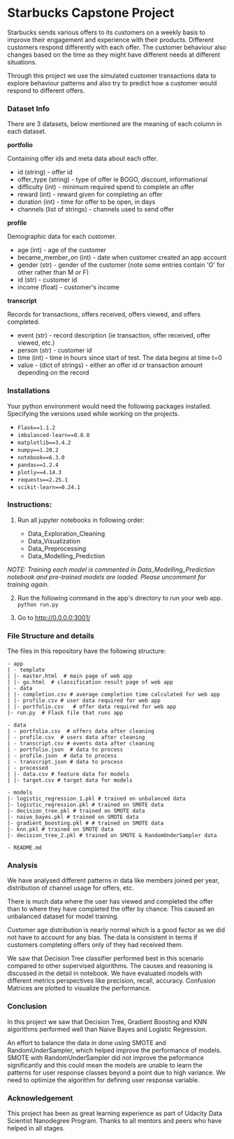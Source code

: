 # Starbucks Capstone Project

Starbucks sends various offers to its customers on a weekly basis to improve their engagement and experience with their products. Different customers respond differently with each offer. The customer behaviour also changes based on the time as they might have different needs at different situations.

Through this project we use the simulated customer transactions data to explore behaviour patterns and also try to predict how a customer would respond to different offers.


### Dataset Info

There are 3 datasets, below mentioned are the meaning of each column in each dataset.

**portfolio**

Containing offer ids and meta data about each offer.

- id (string) - offer id
- offer_type (string) - type of offer ie BOGO, discount, informational
- difficulty (int) - minimum required spend to complete an offer
- reward (int) - reward given for completing an offer
- duration (int) - time for offer to be open, in days
- channels (list of strings) - channels used to send offer

**profile**

Demographic data for each customer.

- age (int) - age of the customer 
- became_member_on (int) - date when customer created an app account
- gender (str) - gender of the customer (note some entries contain 'O' for other rather than M or F)
- id (str) - customer id
- income (float) - customer's income

**transcript**

Records for transactions, offers received, offers viewed, and offers completed.

- event (str) - record description (ie transaction, offer received, offer viewed, etc.)
- person (str) - customer id
- time (int) - time in hours since start of test. The data begins at time t=0
- value - (dict of strings) - either an offer id or transaction amount depending on the record

### Installations

Your python environment would need the following packages installed. Specifying the versions used while working on the projects.

+ `Flask==1.1.2`
+ `imbalanced-learn==0.8.0`
+ `matplotlib==3.4.2`
+ `numpy==1.20.2`
+ `notebook==6.3.0`
+ `pandas==1.2.4`
+ `plotly==4.14.3`
+ `requests==2.25.1`
+ `scikit-learn==0.24.1`

### Instructions:

1. Run all jupyter notebooks in following order:

    - Data_Exploration_Cleaning
    - Data_Visualization
    - Data_Preprocessing
    - Data_Modelling_Prediction

_NOTE: Training each model is commented in Data_Modelling_Prediction notebook and pre-trained models are loaded. Please uncomment for training again._


2. Run the following command in the app's directory to run your web app.
    `python run.py`

3. Go to http://0.0.0.0:3001/

### File Structure and details

The files in this repository have the following structure:

```
- app
| - template
| |- master.html  # main page of web app
| |- go.html  # classification result page of web app
| - data
| |- completion.csv # average completion time calculated for web app
| |- profile.csv # user data required for web app
| |- portfolio.csv   # offer data required for web app
|- run.py  # Flask file that runs app

- data
| - portfolio.csv  # offers data after cleaning 
| - profile.csv  # users data after cleaning
| - transcript.csv # events data after cleaning
| - portfolio.json  # data to process
| - profile.json  # data to process
| - transcript.json # data to process
| - processed
| |- data.csv # feature data for models
| |- target.csv # target data for models

- models
|- logistic_regression_1.pkl # trained on unbalanced data
|- logistic_regression.pkl # trained on SMOTE data
|- decision_tree.pkl # trained on SMOTE data
|- naive_bayes.pkl # trained on SMOTE data
|- gradient_boosting.pkl # # trained on SMOTE data
|- knn.pkl # trained on SMOTE data
|- decision_tree_2.pkl # trained on SMOTE & RandomUnderSampler data

- README.md
```

### Analysis

We have analysed different patterns in data like members joined per year, distribution of channel usage for offers, etc.

There is much data where the user has viewed and completed the offer than to where they have completed the offer by chance. This caused an unbalanced dataset for model training.

Customer age distribution is nearly normal which is a good factor as we did not have to account for any bias.
The data is consistent in terms if customers completing offers only of they had received them.

We saw that Decision Tree classifier performed best in this scenario compared to other supervised algorithms. The causes and reasoning is discussed in the detail in notebook. We have evaluated models with different metrics perspectives like precision, recall, accuracy. Confusion Matrices are plotted to visualize the performance.

### Conclusion

In this project we saw that Decision Tree, Gradient Boosting and KNN algorithms performed well than Naive Bayes and Logistic Regression.

An effort to balance the data in done using SMOTE and RandomUnderSampler, which helped improve the performance of models. 
SMOTE with RandomUnderSampler did not improve the peformance significantly and this could mean the models are unable to learn the patterns for user response classes beyond a point due to high variance. We need to optimize the algorithm for defining user response variable.

### Acknowledgement

This project has been as great learning experience as part of Udacity Data Scientist Nanodegree Program. Thanks to all mentors and peers who have helped in all stages.
